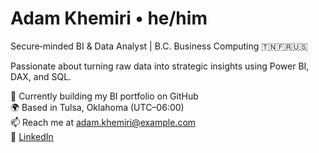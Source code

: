 # Adam Khemiri • he/him  
Secure‑minded BI & Data Analyst | B.C. Business Computing 🇹🇳🇫🇷🇺🇸  

Passionate about turning raw data into strategic insights using Power BI, DAX, and SQL.

🔭 Currently building my BI portfolio on GitHub  
🌍 Based in Tulsa, Oklahoma (UTC–06:00)  
📫 Reach me at adam.khemiri@example.com  
🔗 [LinkedIn](https://www.linkedin.com/in/adam-khemiri-560382360/)
